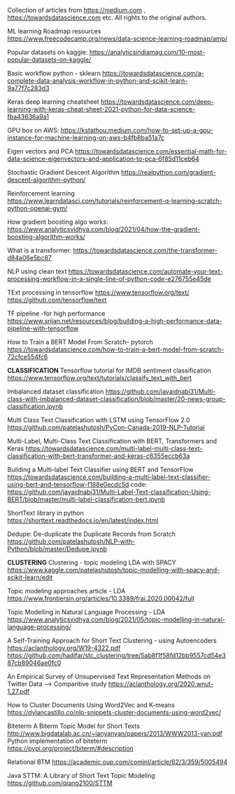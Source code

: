 Collection of articles from https://medium.com , https://towardsdatascience.com etc.
All rights to the original authors.

ML learning Roadmap resources
https://www.freecodecamp.org/news/data-science-learning-roadmap/amp/

Popular datasets on kaggle:
https://analyticsindiamag.com/10-most-popular-datasets-on-kaggle/

Basic workflow python - sklearn
https://towardsdatascience.com/a-complete-data-analysis-workflow-in-python-and-scikit-learn-9a77f7c283d3

Keras deep learning cheatsheet
https://towardsdatascience.com/deep-learning-with-keras-cheat-sheet-2021-python-for-data-science-fba43636a9a1

GPU box on AWS:
https://kstathou.medium.com/how-to-set-up-a-gpu-instance-for-machine-learning-on-aws-b4fb8ba51a7c

Eigen vectors and PCA
https://towardsdatascience.com/essential-math-for-data-science-eigenvectors-and-application-to-pca-6f85d11ceb64

Stochastic Gradient Descent Algorithm
https://realpython.com/gradient-descent-algorithm-python/

Reinforcement learning 
https://www.learndatasci.com/tutorials/reinforcement-q-learning-scratch-python-openai-gym/

How gradient boosting algo works:
https://www.analyticsvidhya.com/blog/2021/04/how-the-gradient-boosting-algorithm-works/

What is a transformer:
https://towardsdatascience.com/the-transformer-d84a06e5bc87


NLP using clean text
https://towardsdatascience.com/automate-your-text-processing-workflow-in-a-single-line-of-python-code-e276755e45de

TExt processing in tensorflow
https://www.tensorflow.org/text/
https://github.com/tensorflow/text


TF pipeline -for high performance
https://www.srijan.net/resources/blog/building-a-high-performance-data-pipeline-with-tensorflow

How to Train a BERT Model From Scratch- pytorch
https://towardsdatascience.com/how-to-train-a-bert-model-from-scratch-72cfce554fc6

**CLASSIFICATION**
Tensorflow tutorial for IMDB sentiment classification
https://www.tensorflow.org/text/tutorials/classify_text_with_bert

Imbalanced dataset classification
https://github.com/javaidnabi31/Multi-class-with-imbalanced-dataset-classification/blob/master/20-news-group-classification.ipynb


Multi Class Text Classification with LSTM using TensorFlow 2.0
https://github.com/patelashutosh/PyCon-Canada-2019-NLP-Tutorial

Multi-Label, Multi-Class Text Classification with BERT, Transformers and Keras
https://towardsdatascience.com/multi-label-multi-class-text-classification-with-bert-transformer-and-keras-c6355eccb63a

Building a Multi-label Text Classifier using BERT and TensorFlow
https://towardsdatascience.com/building-a-multi-label-text-classifier-using-bert-and-tensorflow-f188e0ecdc5d
code:
https://github.com/javaidnabi31/Multi-Label-Text-classification-Using-BERT/blob/master/multi-label-classification-bert.ipynb

ShortText library in python
https://shorttext.readthedocs.io/en/latest/index.html

Dedupe:
De-duplicate the Duplicate Records from Scratch
https://github.com/patelashutosh/NLP-with-Python/blob/master/Dedupe.ipynb


**CLUSTERING**
Clustering - topic modeling LDA with SPACY
https://www.kaggle.com/patelashutosh/topic-modelling-with-spacy-and-scikit-learn/edit

Topic modeling approaches article - LDA
https://www.frontiersin.org/articles/10.3389/frai.2020.00042/full

Topic Modelling in Natural Language Processing - LDA
https://www.analyticsvidhya.com/blog/2021/05/topic-modelling-in-natural-language-processing/

A Self-Training Approach for Short Text Clustering - using Autoencoders
https://aclanthology.org/W19-4322.pdf
https://github.com/hadifar/stc_clustering/tree/5ab8f1f58fd12bb9557cd54e387cb89046ae0fc0

An Empirical Survey of Unsupervised Text Representation Methods on Twitter Data --> Comparitive study
https://aclanthology.org/2020.wnut-1.27.pdf

How to Cluster Documents Using Word2Vec and K-means
https://dylancastillo.co/nlp-snippets-cluster-documents-using-word2vec/

Biteterm A Biterm Topic Model for Short Texts
http://www.bigdatalab.ac.cn/~lanyanyan/papers/2013/WWW2013-yan.pdf
Python implementation of biteterm
https://pypi.org/project/biterm/#description

Relational BTM
https://academic.oup.com/comjnl/article/62/3/359/5005494

Java STTM: A Library of Short Text Topic Modeling
https://github.com/qiang2100/STTM
